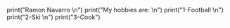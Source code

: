 print("Ramon Navarro \n")
print("My hobbies are: \n")
print("1-Football \n")
print("2-Ski \n")
print("3-Cook")
